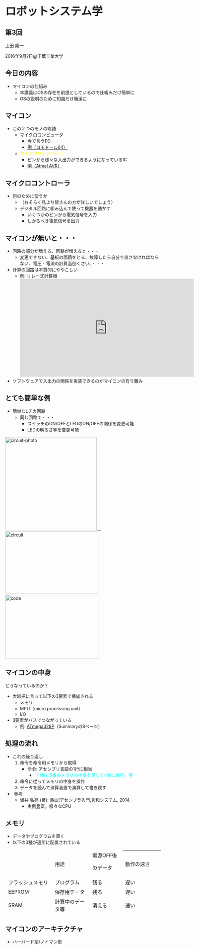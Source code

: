 <h1 style="font-size: 250%;">ロボットシステム学</h1>
<h2>第3回</h2>
上田 隆一

2016年9月?日\@千葉工業大学

<!--nextpage-->
<h2>今日の内容</h2>
<ul>
 	<li>マイコンの仕組み
<ul>
 	<li>本講義はOSの存在を前提としているので仕組みだけ簡単に</li>
 	<li>OSの説明のために知識だけ簡潔に</li>
</ul>
</li>
</ul>
<!--nextpage-->
<h2>マイコン</h2>
<ul>
 	<li>この２つのモノの略語
<ul>
 	<li>マイクロコンピュータ
<ul>
 	<li>今で言うPC</li>
 	<li><a href="https://ja.wikipedia.org/wiki/%E3%82%B3%E3%83%A2%E3%83%89%E3%83%BC%E3%83%AB64" target="_blank">例（コモドール64）</a></li>
</ul>
</li>
 	<li><span style="color: #ffff00;">マイクロコントローラ</span>
<ul>
 	<li>ピンから様々な入出力ができるようになっているIC</li>
 	<li><a href="https://ja.wikipedia.org/wiki/Atmel_AVR" target="_blank">例（Atmel AVR）</a></li>
</ul>
</li>
</ul>
</li>
</ul>
<!--nextpage-->
<h2>マイクロコントローラ</h2>
<ul>
 	<li>何のために使うか
<ul>
 	<li>（おそらく私より皆さんの方が詳しいでしょう）</li>
 	<li>デジタル回路に組み込んで使って機器を動かす
<ul>
 	<li>いくつかのピンから電気信号を入力</li>
 	<li>しかるべき電気信号を出力</li>
</ul>
</li>
</ul>
</li>
</ul>
<!--nextpage-->
<h2>マイコンが無いと・・・</h2>
<ul>
 	<li>回路の部分が増える、回路が増えると・・・
<ul>
 	<li>変更できない、基板の面積をとる、故障したら自分で直さなければならない、電圧・電流の計算面倒くさい、・・・</li>
</ul>
</li>
 	<li>計算の回路は本質的にややこしい
<ul>
 	<li>例: リレー式計算機
<iframe src="https://www.youtube.com/embed/WtzpbZUF2eg" width="560" height="315" frameborder="0" allowfullscreen="allowfullscreen"></iframe></li>
</ul>
</li>
 	<li>ソフトウェアで入出力の関係を実装できるのがマイコンの有り難み</li>
</ul>
<!--nextpage-->
<h2>とても簡単な例</h2>
<ul>
 	<li>簡単なLチカ回路
<ul>
 	<li>同じ回路で・・・
<ul>
 	<li>スイッチのON/OFFとLEDのON/OFFの関係を変更可能</li>
 	<li>LEDの明るさ等を変更可能</li>
</ul>
</li>
</ul>
</li>
</ul>
<a href="https://lab.ueda.asia/wp-content/uploads/2016/09/circuit-photo.jpg"><img class="size-medium wp-image-1487 alignnone" src="https://lab.ueda.asia/wp-content/uploads/2016/09/circuit-photo-295x300.jpg" alt="circuit-photo" width="295" height="300" />　</a><a href="https://lab.ueda.asia/wp-content/uploads/2016/09/circuit.jpg"><img class="size-medium wp-image-1486 alignnone" src="https://lab.ueda.asia/wp-content/uploads/2016/09/circuit-300x201.jpg" alt="circuit" width="300" height="201" /></a>  <a href="https://lab.ueda.asia/wp-content/uploads/2016/09/code.jpg"><img class="alignnone size-medium wp-image-1491" src="https://lab.ueda.asia/wp-content/uploads/2016/09/code-300x204.jpg" alt="code" width="300" height="204" /></a>

<!--nextpage-->
<h2>マイコンの中身</h2>
どうなっているのか？
<ul>
 	<li>大雑把に言って以下の3要素で構成される
<ul>
 	<li>メモリ</li>
 	<li>MPU（micro processing unit）</li>
 	<li>I/O</li>
</ul>
</li>
 	<li>3要素がバスでつながっている
<ul>
 	<li>例: <a href="http://www.atmel.com/ja/jp/devices/ATMEGA328P.aspx" target="_blank">ATmega328P</a>（Summaryの8ページ）</li>
</ul>
</li>
</ul>
<!--nextpage-->
<h2>処理の流れ</h2>
<ul>
 	<li>これの繰り返し
<ol>
 	<li>命令を命令用メモリから取得
<ul>
 	<li>命令: アセンブリ言語の1行に相当
<ul>
 	<li><span style="color: #00ffff;">「1番と5番のメモリの中身を足して4番に保存」等</span></li>
</ul>
</li>
</ul>
</li>
 	<li>命令に従ってメモリの中身を操作</li>
 	<li>データを読んで演算装置で演算して書き戻す</li>
</ol>
</li>
 	<li> 参考
<ul>
 	<li>坂井 弘亮 (著): 熱血!アセンブラ入門,秀和システム, 2014.
<ul>
 	<li>実例豊富。様々なCPU</li>
</ul>
</li>
</ul>
</li>
</ul>
<!--nextpage-->
<h2>メモリ</h2>
<ul>
 	<li>データやプログラムを置く</li>
 	<li>以下の3種が適所に配置されている</li>
</ul>
<table style="border: 1px solid #FFF;" width="687">
<tbody>
<tr>
<td style="border: 1px solid #FFF;" width="160"></td>
<td style="border: 1px solid #FFF;" width="193">用途</td>
<td style="border: 1px solid #FFF;" width="147">電源OFF後

のデータ</td>
<td width="200">動作の速さ</td>
</tr>
<tr>
<td style="border: 1px solid #FFF;" width="200">フラッシュメモリ</td>
<td style="border: 1px solid #FFF;" width="193">プログラム</td>
<td style="border: 1px solid #FFF;" width="147">残る</td>
<td style="border: 1px solid #FFF;" width="188">遅い</td>
</tr>
<tr>
<td style="border: 1px solid #FFF;" width="160">EEPROM</td>
<td style="border: 1px solid #FFF;" width="193">保存用データ</td>
<td style="border: 1px solid #FFF;" width="147">残る</td>
<td style="border: 1px solid #FFF;" width="188">遅い</td>
</tr>
<tr>
<td style="border: 1px solid #FFF;" width="160">SRAM</td>
<td style="border: 1px solid #FFF;" width="193">計算中のデータ等</td>
<td style="border: 1px solid #FFF;" width="147">消える</td>
<td style="border: 1px solid #FFF;" width="188">速い</td>
</tr>
</tbody>
</table>
<!--nextpage-->
<h2>マイコンのアーキテクチャ</h2>
<ul>
 	<li>ハーバード型/ノイマン型</li>
</ul>
